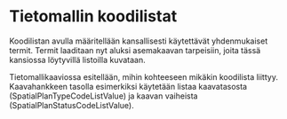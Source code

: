 # Tietomallin koodilistat

Koodilistan avulla määritellään kansallisesti käytettävät yhdenmukaiset termit. Termit laaditaan nyt aluksi asemakaavan tarpeisiin, joita tässä kansiossa löytyvillä listoilla kuvataan.

Tietomallikaaviossa esitellään, mihin kohteeseen mikäkin koodilista liittyy. Kaavahankkeen tasolla esimerkiksi käytetään listaa kaavatasosta (SpatialPlanTypeCodeListValue) ja kaavan vaiheista (SpatialPlanStatusCodeListValue).
